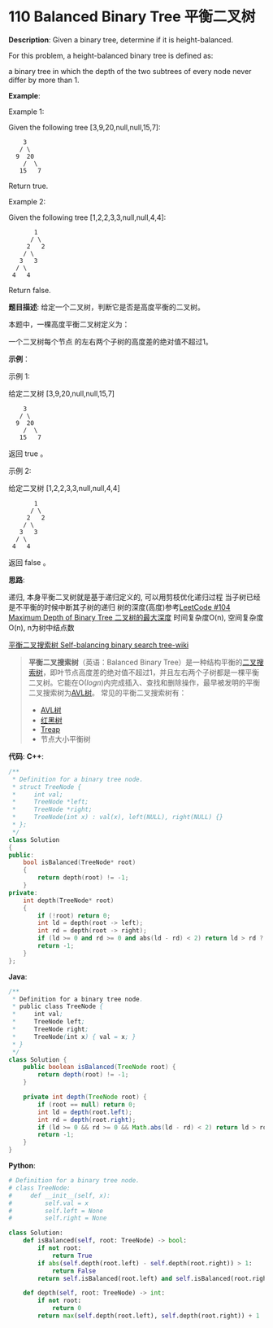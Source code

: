 # 110 Balanced Binary Tree 平衡二叉树

__Description__:
Given a binary tree, determine if it is height-balanced.

For this problem, a height-balanced binary tree is defined as:

a binary tree in which the depth of the two subtrees of every node never differ by more than 1.

__Example__:

Example 1:

Given the following tree [3,9,20,null,null,15,7]:

```text
    3
   / \
  9  20
    /  \
   15   7
```

Return true.

Example 2:

Given the following tree [1,2,2,3,3,null,null,4,4]:

```text
       1
      / \
     2   2
    / \
   3   3
  / \
 4   4
```

Return false.

__题目描述__:
给定一个二叉树，判断它是否是高度平衡的二叉树。

本题中，一棵高度平衡二叉树定义为：

一个二叉树每个节点 的左右两个子树的高度差的绝对值不超过1。

__示例__：

示例 1:

给定二叉树 [3,9,20,null,null,15,7]

```text
    3
   / \
  9  20
    /  \
   15   7
```

返回 true 。

示例 2:

给定二叉树 [1,2,2,3,3,null,null,4,4]

```text
       1
      / \
     2   2
    / \
   3   3
  / \
 4   4
```

返回 false 。

__思路__:

递归, 本身平衡二叉树就是基于递归定义的, 可以用剪枝优化递归过程
当子树已经是不平衡的时候中断其子树的递归
树的深度(高度)参考[LeetCode #104 Maximum Depth of Binary Tree 二叉树的最大深度](https://www.jianshu.com/p/8db39ff5b800)
时间复杂度O(n), 空间复杂度O(n), n为树中结点数

[平衡二叉搜索树 Self-balancing binary search tree-wiki](https://en.wikipedia.org/wiki/Self-balancing_binary_search_tree)
> **平衡二叉搜索树**（英语：Balanced Binary Tree）是一种结构平衡的[二叉搜索树](https://zh.wikipedia.org/wiki/%E4%BA%8C%E5%8F%89%E6%90%9C%E7%B4%A2%E6%A0%91 "二叉搜索树")，即叶节点高度差的绝对值不超过1，并且左右两个子树都是一棵平衡二叉树。它能在O(*logn*)内完成插入、查找和删除操作，最早被发明的平衡二叉搜索树为[AVL树](https://zh.wikipedia.org/wiki/AVL%E6%A0%91 "AVL树")。
> 常见的平衡二叉搜索树有：
>
> * [AVL树](https://zh.wikipedia.org/wiki/AVL%E6%A0%91 "AVL树")
> * [红黑树](https://zh.wikipedia.org/wiki/%E7%B4%85%E9%BB%91%E6%A8%B9)
> * [Treap](https://zh.wikipedia.org/wiki/Treap)
> * 节点大小平衡树

__代码__:
__C++__:

```C++
/**
 * Definition for a binary tree node.
 * struct TreeNode {
 *     int val;
 *     TreeNode *left;
 *     TreeNode *right;
 *     TreeNode(int x) : val(x), left(NULL), right(NULL) {}
 * };
 */
class Solution 
{
public:
    bool isBalanced(TreeNode* root) 
    {
        return depth(root) != -1;
    }
private:
    int depth(TreeNode* root) 
    {
        if (!root) return 0;
        int ld = depth(root -> left);
        int rd = depth(root -> right);
        if (ld >= 0 and rd >= 0 and abs(ld - rd) < 2) return ld > rd ? ld + 1 : rd + 1;
        return -1;
    }
};
```

__Java__:

```Java
/**
 * Definition for a binary tree node.
 * public class TreeNode {
 *     int val;
 *     TreeNode left;
 *     TreeNode right;
 *     TreeNode(int x) { val = x; }
 * }
 */
class Solution {
    public boolean isBalanced(TreeNode root) {
        return depth(root) != -1;
    }

    private int depth(TreeNode root) {
        if (root == null) return 0;
        int ld = depth(root.left);
        int rd = depth(root.right);
        if (ld >= 0 && rd >= 0 && Math.abs(ld - rd) < 2) return ld > rd ? ld + 1 : rd + 1;
        return -1;
    }
}
```

__Python__:

```Python
# Definition for a binary tree node.
# class TreeNode:
#     def __init__(self, x):
#         self.val = x
#         self.left = None
#         self.right = None

class Solution:
    def isBalanced(self, root: TreeNode) -> bool:
        if not root:
            return True
        if abs(self.depth(root.left) - self.depth(root.right)) > 1:
            return False
        return self.isBalanced(root.left) and self.isBalanced(root.right)

    def depth(self, root: TreeNode) -> int:
        if not root:
            return 0
        return max(self.depth(root.left), self.depth(root.right)) + 1
```
